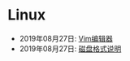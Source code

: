 # Linux  
  * 2019年08月27日: [Vim编辑器](./2019-08-27-Vim编辑器.md)  
  * 2019年08月27日: [磁盘格式说明](./2019-08-27-磁盘格式说明.md)  
